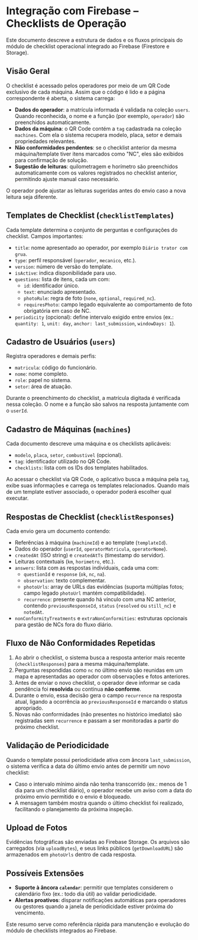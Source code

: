 # Integração com Firebase – Checklists de Operação

Este documento descreve a estrutura de dados e os fluxos principais do módulo de checklist operacional integrado ao Firebase (Firestore e Storage).

## Visão Geral

O checklist é acessado pelos operadores por meio de um QR Code exclusivo de cada máquina. Assim que o código é lido e a página correspondente é aberta, o sistema carrega:

- **Dados do operador**: a matrícula informada é validada na coleção `users`. Quando reconhecida, o nome e a função (por exemplo, `operador`) são preenchidos automaticamente.
- **Dados da máquina**: o QR Code contém a `tag` cadastrada na coleção `machines`. Com ela o sistema recupera modelo, placa, setor e demais propriedades relevantes.
- **Não conformidades pendentes**: se o checklist anterior da mesma máquina/template tiver itens marcados como "NC", eles são exibidos para confirmação de solução.
- **Sugestão de leituras**: quilometragem e horímetro são preenchidos automaticamente com os valores registrados no checklist anterior, permitindo ajuste manual caso necessário.

O operador pode ajustar as leituras sugeridas antes do envio caso a nova leitura seja diferente.

## Templates de Checklist (`checklistTemplates`)

Cada template determina o conjunto de perguntas e configurações do checklist. Campos importantes:

- `title`: nome apresentado ao operador, por exemplo `Diário trator com grua`.
- `type`: perfil responsável (`operador`, `mecanico`, etc.).
- `version`: número de versão do template.
- `isActive`: indica disponibilidade para uso.
- `questions`: lista de itens, cada um com:
  - `id`: identificador único.
  - `text`: enunciado apresentado.
  - `photoRule`: regra de foto (`none`, `optional`, `required_nc`).
  - `requiresPhoto`: campo legado equivalente ao comportamento de foto obrigatória em caso de NC.
- `periodicity` (opcional): define intervalo exigido entre envios (ex.: `quantity: 1`, `unit: day`, `anchor: last_submission`, `windowDays: 1`).

## Cadastro de Usuários (`users`)

Registra operadores e demais perfis:

- `matricula`: código do funcionário.
- `nome`: nome completo.
- `role`: papel no sistema.
- `setor`: área de atuação.

Durante o preenchimento do checklist, a matrícula digitada é verificada nessa coleção. O nome e a função são salvos na resposta juntamente com o `userId`.

## Cadastro de Máquinas (`machines`)

Cada documento descreve uma máquina e os checklists aplicáveis:

- `modelo`, `placa`, `setor`, `combustivel` (opcional).
- `tag`: identificador utilizado no QR Code.
- `checklists`: lista com os IDs dos templates habilitados.

Ao acessar o checklist via QR Code, o aplicativo busca a máquina pela `tag`, exibe suas informações e carrega os templates relacionados. Quando mais de um template estiver associado, o operador poderá escolher qual executar.

## Respostas de Checklist (`checklistResponses`)

Cada envio gera um documento contendo:

- Referências à máquina (`machineId`) e ao template (`templateId`).
- Dados do operador (`userId`, `operatorMatricula`, `operatorNome`).
- `createdAt` (ISO string) e `createdAtTs` (timestamp do servidor).
- Leituras contextuais (`km`, `horimetro`, etc.).
- `answers`: lista com as respostas individuais, cada uma com:
  - `questionId` e `response` (`ok`, `nc`, `na`).
  - `observation`: texto complementar.
  - `photoUrls`: array de URLs das evidências (suporta múltiplas fotos; campo legado `photoUrl` mantém compatibilidade).
  - `recurrence`: presente quando há vínculo com uma NC anterior, contendo `previousResponseId`, `status` (`resolved` ou `still_nc`) e `notedAt`.
- `nonConformityTreatments` e `extraNonConformities`: estruturas opcionais para gestão de NCs fora do fluxo diário.

## Fluxo de Não Conformidades Repetidas

1. Ao abrir o checklist, o sistema busca a resposta anterior mais recente (`checklistResponses`) para a mesma máquina/template.
2. Perguntas respondidas como `nc` no último envio são reunidas em um mapa e apresentadas ao operador com observações e fotos anteriores.
3. Antes de enviar o novo checklist, o operador deve informar se cada pendência foi **resolvida** ou continua **não conforme**.
4. Durante o envio, essa decisão gera o campo `recurrence` na resposta atual, ligando a ocorrência ao `previousResponseId` e marcando o status apropriado.
5. Novas não conformidades (não presentes no histórico imediato) são registradas sem `recurrence` e passam a ser monitoradas a partir do próximo checklist.

## Validação de Periodicidade

Quando o template possui periodicidade ativa com âncora `last_submission`, o sistema verifica a data do último envio antes de permitir um novo checklist:

- Caso o intervalo mínimo ainda não tenha transcorrido (ex.: menos de 1 dia para um checklist diário), o operador recebe um aviso com a data do próximo envio permitido e o envio é bloqueado.
- A mensagem também mostra quando o último checklist foi realizado, facilitando o planejamento da próxima inspeção.

## Upload de Fotos

Evidências fotográficas são enviadas ao Firebase Storage. Os arquivos são carregados (via `uploadBytes`), e seus links públicos (`getDownloadURL`) são armazenados em `photoUrls` dentro de cada resposta.

## Possíveis Extensões

- **Suporte à âncora `calendar`**: permitir que templates considerem o calendário fixo (ex.: todo dia útil) ao validar periodicidade.
- **Alertas proativos**: disparar notificações automáticas para operadores ou gestores quando a janela de periodicidade estiver próxima do vencimento.

Este resumo serve como referência rápida para manutenção e evolução do módulo de checklists integrados ao Firebase.

